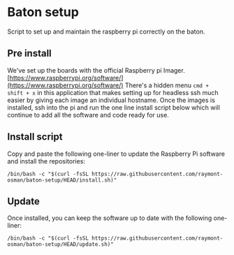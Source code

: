 # Baton setup

Script to set up and maintain the raspberry pi correctly on the baton.

## Pre install

We've set up the boards with the official Raspberry pi Imager.
[https://www.raspberrypi.org/software/](https://www.raspberrypi.org/software/)
There's a hidden menu ```cmd + shift + x``` in this application that makes setting up for headless ssh much easier by giving each image an individual hostname. Once the images is installed, ssh into the pi and run the one line install script below which will continue to add all the software and code ready for use.

## Install script

Copy and paste the following one-liner to update the Raspberry Pi software and install the repositories:

```console
/bin/bash -c "$(curl -fsSL https://raw.githubusercontent.com/raymont-osman/baton-setup/HEAD/install.sh)"
```

## Update

Once installed, you can keep the software up to date with the following one-liner:

```console
/bin/bash -c "$(curl -fsSL https://raw.githubusercontent.com/raymont-osman/baton-setup/HEAD/update.sh)"
```
